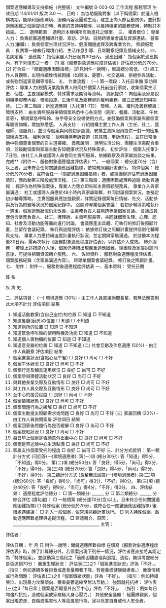 個案適應輔導及支持措施（完整版）
文件編號
B-003-02
工作流程
服務管理
生效日期
114/01/01
版次
3.0
一、 目的：
為協助服務對象（以下稱個案）於進入機構初期，能順利適應環境、服務內容及團體生活，建立正向人際互動關係，並針對適應困難之個案提供即時、專業的支持與輔導，以維持穩定的服務使用，特制訂本措施。
二、 適用範圍：
適用於本機構所有新進托之個案。
三、 權責單位：
專業人力： 負責統籌適應輔導計畫、家訪、評估、召開跨專業會議及資源連結。
醫事人力(兼職)： 負責個案生理狀況評估、健康問題處理及跨專業合作。
照顧服務員： 負責第一線執行環境介紹、生活作息引導、日常觀察記錄及情緒支持。
四、 名詞定義：
適應期： 指個案自入托日起算30日內。
適應困難： 指個案於適應期內，有下列情形之一者：
(1) 經《服務對象適應程度評估表》評估總分低於70分。
(2) 符合任一「關鍵適應困難指標」（詳見附件一說明），無論總分高低。
(3) 經工作人員觀察，出現持續性情緒困擾（如哭泣、憂鬱）、社交退縮、拒絕參與活動、或有強烈返家意願等情形。
五、 作業流程：
(一) 第一階段：入托前準備
家訪與評估： 專業人力(視情況業務負責人陪同)於個案入托前進行家訪，收集個案生活史、個性、主要照顧模式、特殊需求及期待等資料。
資訊提供： 向個案及家屬說明機構服務內容、環境設施、生活作息及服務契約權利義務，建立正確認知與期待。
(二) 第二階段：新進適應期（入托第1-7日）
環境、人員、權利及義務解說：
環境支持： 由主責照服員帶領個案熟悉中心各空間（廁所、餐廳、活動區、午休區等），解說緊急呼叫鈴、扶手等安全設備使用方式。並鼓勵個案與家屬佈置個案專屬置物櫃，增加熟悉感。
人員支持： 介紹機構主要工作人員（主任、社工、護理師、照服員），並引導個案與同儕初步認識，安排主責照服員提供一對一的密集關懷與支持。
權利保障： 說明機構申訴管道（意見箱、申訴流程），並在日常活動中強調尊重個案的自主選擇權。
義務說明： 說明生活公約、團體生活需配合事項，並鼓勵個案與家屬主動告知健康狀況及特殊需求。
初步評估： 個案入托第3-7日間，由社工人員或護理人員會同主責照服員，依據觀察及與家屬訪談之結果，完成**《附件一、服務對象適應程度評估表》**。
一般個案： 總分達70分（含）以上者，且未符合任何關鍵適應困難指標，依常規照顧計畫進行。
特殊個案： 總分低於70分者，或符合任一「關鍵適應困難指標」者，或經團隊評估有適應困難情形，應啟動第三階段處理流程。
(三) 第三階段：適應困難處理與追蹤
啟動與通報： 經評估為特殊個案後，專業人力應立即告知主責照顧服務員。
專業介入與家屬溝通：
社工或護理人員應於48小時內與家屬聯繫，共同討論個案狀況，並擬定初步輔導策略。
主責照服員應加強觀察，詳實記錄個案每日情緒、社交、活動參與及行為問題等狀況於個案紀錄中。
召開跨專業個案會議：
若初步輔導策略執行一週後，個案適應狀況仍未改善，由業務負責人召開跨專業個案會議。
會議成員應包含業務負責人、社工、護理師、主責照服員等，共同就個案生理、心理、認知、社會及活動功能等面向進行討論。
會議應產出具體、可執行的修訂後照顧計畫，並留存會議紀錄。
執行與追蹤評估：
依據修訂後之照顧計畫提供個別化輔導與支持。
專業人力應持續追蹤計畫執行狀況，並定期與家屬溝通。
於啟動本流程後30日內，需再次執行《服務對象適應程度評估表》，以評估介入成效。
轉介服務： 若經上述措施介入後，個案仍持續出現嚴重適應困難，經團隊及家屬討論同意後，可提供相關資源轉介服務。
六、 佐證資料：
服務對象適應程度評估表。
個案服務紀錄（含家屬溝通內容）。
跨專業個案會議紀錄。
修訂後之照顧計畫。
七、 附件：
附件一、服務對象適應程度評估表
一、基本資料：
受托日期

姓 名

疾 病 史

二、評估項目：
(一) 環境適應 (30%) - 由工作人員直接詢問長輩，若無法應答則此大項不計分
評估項目
結果
1. 知道活動教室(含自己座位)的位置
□ 知道 □ 不知道
2. 知道餐廳(廚房)の位置
□ 知道 □ 不知道
3. 知道廁所的位置
□ 知道 □ 不知道
4. 知道緊急呼叫鈴的使用時機及功能
□ 知道 □ 不知道
5. 知道個人置物櫃的位置
□ 知道 □ 不知道
6. 知道意見箱的位置
□ 知道 □ 不知道
(二) 社會互動及作息適應 (50%) - 由工作人員觀察
評估項目
結果
1. 個案進食狀況(含點心及午餐)
□ 良好 □ 尚可 □ 不好
2. 個案午休狀況
□ 良好 □ 尚可 □ 不好
3. 個案行走及輔具運用狀況
□ 良好 □ 尚可 □ 不好
4. 個案參與團體活動狀況
□ 良好 □ 尚可 □ 不好
5. 與其他長輩交際及互動情形
□ 良好 □ 尚可 □ 不好
6. 與工作人員交際及互動情形
□ 良好 □ 尚可 □ 不好
7. 至中心的接受程度
□ 良好 □ 尚可 □ 不好
8. 個案情緒狀態
□ 良好 □ 尚可 □ 不好
9. 個案問題行為之緩解
□ 良好 □ 尚可 □ 不好
10. 個案主動提出照顧需求或問題
□ 良好 □ 尚可 □ 不好
(三) 家屬回饋 (20%) - 由工作人員詢問家屬
評估項目
結果
1. 個案回家後問題行為是否緩解
□ 良好 □ 尚可 □ 不好
2. 個案夜眠狀況
□ 良好 □ 尚可 □ 不好
3. 每日早上個案是否願意外出至中心
□ 良好 □ 尚可 □ 不好
4. 個案是否述說中心生活點滴
□ 良好 □ 尚可 □ 不好
5. 家屬支持個案受托的程度
□ 良好 □ 尚可 □ 不好
三、計分方式說明：
第一類計分方式 (可回答(一)環境適應者):
第(一)項 (總分30分): 答「知道」得5分，「不知道」得0分。
第(二)項 (總分50分): 答「良好」得5分，「尚可」得3分，「不好」得0分。
第(三)項 (總分20分): 答「良好」得4分，「尚可」得2分，「不好」得0分。
第二類計分方式 (長輩無法回答(一)環境適應者):
第(二)項 (總分60分): 答「良好」得6分，「尚可」得3分，「不好」得0分。
第(三)項 (總分40分): 答「良好」得8分，「尚可」得4分，「不好」得0分。
四、評估結果：
適應程度評估總分：
□ 第一類總分: ______ 分
□ 第二類總分: ______ 分
綜合評估 (請勾選)：
□ 一般個案 (總分達70分(含)以上，且未符合任何關鍵適應困難指標)
□ 特殊個案 (總分低於70分，或符合任一關鍵適應困難指標)
後續處遇建議：
□ 列入一般個案，依常規照顧計畫執行。
□ 列入特殊個案，啟動適應困難處理與追蹤流程。
□ 建議轉介，原因：____________________________________________
主管：

評估者：

評估日期：
年 月 日
附件一說明：關鍵適應困難指標
在填寫《服務對象適應程度評估表》時，除了計算總分外，若個案出現下列任一情況，評估者應直接將其認定為「特殊個案」，並啟動第三階段之「適應困難處理與追蹤」流程，無須考慮總分是否達到70分：
嚴重生理狀況：
評估表(二)之1「個案進食狀況」評為「不好」。
（指引：例如連續多餐拒食或進食量顯著下降，有營養或健康疑慮者。）
嚴重情緒或行為問題：
評估表(二)之8「個案情緒狀態」評為「不好」。
（指引：例如持續哭泣、出現暴力攻擊傾向、嚴重憂鬱退縮至無法互動。）
強烈就托抗拒：
評估表(三)之3「每日早上個案是否願意外出至中心」評為「不好」。
（指引：例如每日均強烈抗拒，造成個案或家屬極大身心壓力。）
其他安全議題：
經團隊觀察，個案出現遊走、自傷或傷害他人等高風險行為，足以危害自身或他人安全者。